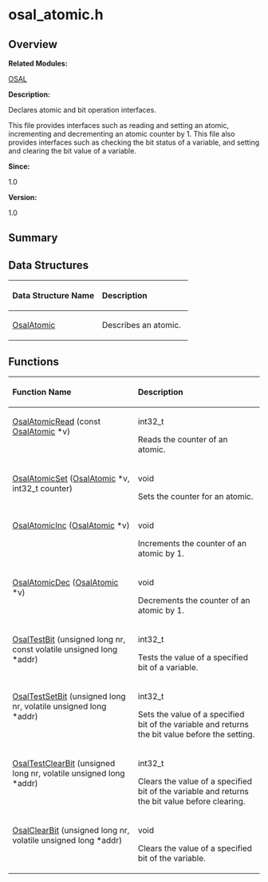 # osal\_atomic.h<a name="EN-US_TOPIC_0000001054598135"></a>

## **Overview**<a name="section1962658702093526"></a>

**Related Modules:**

[OSAL](osal.md)

**Description:**

Declares atomic and bit operation interfaces. 

This file provides interfaces such as reading and setting an atomic, incrementing and decrementing an atomic counter by 1. This file also provides interfaces such as checking the bit status of a variable, and setting and clearing the bit value of a variable.

**Since:**

1.0

**Version:**

1.0

## **Summary**<a name="section461010256093526"></a>

## Data Structures<a name="nested-classes"></a>

<a name="table679169468093526"></a>
<table><thead align="left"><tr id="row1338054508093526"><th class="cellrowborder" valign="top" width="50%" id="mcps1.1.3.1.1"><p id="p980601506093526"><a name="p980601506093526"></a><a name="p980601506093526"></a>Data Structure Name</p>
</th>
<th class="cellrowborder" valign="top" width="50%" id="mcps1.1.3.1.2"><p id="p331825489093526"><a name="p331825489093526"></a><a name="p331825489093526"></a>Description</p>
</th>
</tr>
</thead>
<tbody><tr id="row268950270093526"><td class="cellrowborder" valign="top" width="50%" headers="mcps1.1.3.1.1 "><p id="p1661457213093526"><a name="p1661457213093526"></a><a name="p1661457213093526"></a><a href="osalatomic.md">OsalAtomic</a></p>
</td>
<td class="cellrowborder" valign="top" width="50%" headers="mcps1.1.3.1.2 "><p id="p711760343093526"><a name="p711760343093526"></a><a name="p711760343093526"></a>Describes an atomic. </p>
</td>
</tr>
</tbody>
</table>

## Functions<a name="func-members"></a>

<a name="table1052373421093526"></a>
<table><thead align="left"><tr id="row995974505093526"><th class="cellrowborder" valign="top" width="50%" id="mcps1.1.3.1.1"><p id="p1426385206093526"><a name="p1426385206093526"></a><a name="p1426385206093526"></a>Function Name</p>
</th>
<th class="cellrowborder" valign="top" width="50%" id="mcps1.1.3.1.2"><p id="p429674590093526"><a name="p429674590093526"></a><a name="p429674590093526"></a>Description</p>
</th>
</tr>
</thead>
<tbody><tr id="row128766215093526"><td class="cellrowborder" valign="top" width="50%" headers="mcps1.1.3.1.1 "><p id="p220413136093526"><a name="p220413136093526"></a><a name="p220413136093526"></a><a href="osal.md#gaf7b7a860f5cf11bda3008ce16a5d79d5">OsalAtomicRead</a> (const <a href="osalatomic.md">OsalAtomic</a> *v)</p>
</td>
<td class="cellrowborder" valign="top" width="50%" headers="mcps1.1.3.1.2 "><p id="p807273760093526"><a name="p807273760093526"></a><a name="p807273760093526"></a>int32_t </p>
<p id="p1895685561093526"><a name="p1895685561093526"></a><a name="p1895685561093526"></a>Reads the counter of an atomic. </p>
</td>
</tr>
<tr id="row451256711093526"><td class="cellrowborder" valign="top" width="50%" headers="mcps1.1.3.1.1 "><p id="p2146871937093526"><a name="p2146871937093526"></a><a name="p2146871937093526"></a><a href="osal.md#ga0b82ac10305c7ec5ae46707034b866c3">OsalAtomicSet</a> (<a href="osalatomic.md">OsalAtomic</a> *v, int32_t counter)</p>
</td>
<td class="cellrowborder" valign="top" width="50%" headers="mcps1.1.3.1.2 "><p id="p653653948093526"><a name="p653653948093526"></a><a name="p653653948093526"></a>void </p>
<p id="p1602625859093526"><a name="p1602625859093526"></a><a name="p1602625859093526"></a>Sets the counter for an atomic. </p>
</td>
</tr>
<tr id="row1790664492093526"><td class="cellrowborder" valign="top" width="50%" headers="mcps1.1.3.1.1 "><p id="p2096074260093526"><a name="p2096074260093526"></a><a name="p2096074260093526"></a><a href="osal.md#ga11214c11a9b875cb8ba0a67aeccc6ac9">OsalAtomicInc</a> (<a href="osalatomic.md">OsalAtomic</a> *v)</p>
</td>
<td class="cellrowborder" valign="top" width="50%" headers="mcps1.1.3.1.2 "><p id="p1510607219093526"><a name="p1510607219093526"></a><a name="p1510607219093526"></a>void </p>
<p id="p80220869093526"><a name="p80220869093526"></a><a name="p80220869093526"></a>Increments the counter of an atomic by 1. </p>
</td>
</tr>
<tr id="row1050298352093526"><td class="cellrowborder" valign="top" width="50%" headers="mcps1.1.3.1.1 "><p id="p1569945402093526"><a name="p1569945402093526"></a><a name="p1569945402093526"></a><a href="osal.md#gaa411f380e6b21c8467260030ceee38ff">OsalAtomicDec</a> (<a href="osalatomic.md">OsalAtomic</a> *v)</p>
</td>
<td class="cellrowborder" valign="top" width="50%" headers="mcps1.1.3.1.2 "><p id="p460123128093526"><a name="p460123128093526"></a><a name="p460123128093526"></a>void </p>
<p id="p706032327093526"><a name="p706032327093526"></a><a name="p706032327093526"></a>Decrements the counter of an atomic by 1. </p>
</td>
</tr>
<tr id="row595636791093526"><td class="cellrowborder" valign="top" width="50%" headers="mcps1.1.3.1.1 "><p id="p1259669543093526"><a name="p1259669543093526"></a><a name="p1259669543093526"></a><a href="osal.md#gaf02c15a3593cac4add3f661b63aebf81">OsalTestBit</a> (unsigned long nr, const volatile unsigned long *addr)</p>
</td>
<td class="cellrowborder" valign="top" width="50%" headers="mcps1.1.3.1.2 "><p id="p623372717093526"><a name="p623372717093526"></a><a name="p623372717093526"></a>int32_t </p>
<p id="p1910442073093526"><a name="p1910442073093526"></a><a name="p1910442073093526"></a>Tests the value of a specified bit of a variable. </p>
</td>
</tr>
<tr id="row348853465093526"><td class="cellrowborder" valign="top" width="50%" headers="mcps1.1.3.1.1 "><p id="p886374556093526"><a name="p886374556093526"></a><a name="p886374556093526"></a><a href="osal.md#gac0ff99812a327a4a595802a23b41b46f">OsalTestSetBit</a> (unsigned long nr, volatile unsigned long *addr)</p>
</td>
<td class="cellrowborder" valign="top" width="50%" headers="mcps1.1.3.1.2 "><p id="p382542873093526"><a name="p382542873093526"></a><a name="p382542873093526"></a>int32_t </p>
<p id="p1020896176093526"><a name="p1020896176093526"></a><a name="p1020896176093526"></a>Sets the value of a specified bit of the variable and returns the bit value before the setting. </p>
</td>
</tr>
<tr id="row1236485997093526"><td class="cellrowborder" valign="top" width="50%" headers="mcps1.1.3.1.1 "><p id="p532779354093526"><a name="p532779354093526"></a><a name="p532779354093526"></a><a href="osal.md#ga8665e70c704921f443fd2db8193ff7cc">OsalTestClearBit</a> (unsigned long nr, volatile unsigned long *addr)</p>
</td>
<td class="cellrowborder" valign="top" width="50%" headers="mcps1.1.3.1.2 "><p id="p2109435516093526"><a name="p2109435516093526"></a><a name="p2109435516093526"></a>int32_t </p>
<p id="p991058896093526"><a name="p991058896093526"></a><a name="p991058896093526"></a>Clears the value of a specified bit of the variable and returns the bit value before clearing. </p>
</td>
</tr>
<tr id="row1433974472093526"><td class="cellrowborder" valign="top" width="50%" headers="mcps1.1.3.1.1 "><p id="p1537470943093526"><a name="p1537470943093526"></a><a name="p1537470943093526"></a><a href="osal.md#gae3e5b84f326aa1a2c4b8427509f80cd9">OsalClearBit</a> (unsigned long nr, volatile unsigned long *addr)</p>
</td>
<td class="cellrowborder" valign="top" width="50%" headers="mcps1.1.3.1.2 "><p id="p149971234093526"><a name="p149971234093526"></a><a name="p149971234093526"></a>void </p>
<p id="p1905362498093526"><a name="p1905362498093526"></a><a name="p1905362498093526"></a>Clears the value of a specified bit of the variable. </p>
</td>
</tr>
</tbody>
</table>

